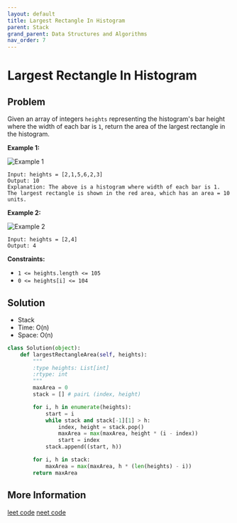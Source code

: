 ```yaml
---
layout: default
title: Largest Rectangle In Histogram
parent: Stack
grand_parent: Data Structures and Algorithms
nav_order: 7
---
```


# Largest Rectangle In Histogram

## Problem

Given an array of integers `heights` representing the histogram's bar height where the width of each bar is `1`, return the area of the largest rectangle in the histogram.

**Example 1:**

![Example 1](https://assets.leetcode.com/uploads/2021/01/04/histogram.jpg)

```
Input: heights = [2,1,5,6,2,3]
Output: 10
Explanation: The above is a histogram where width of each bar is 1.
The largest rectangle is shown in the red area, which has an area = 10 units.
```

**Example 2:**

![Example 2](https://assets.leetcode.com/uploads/2021/01/04/histogram-1.jpg)

```
Input: heights = [2,4]
Output: 4
```

**Constraints:**

- `1 <= heights.length <= 105`
- `0 <= heights[i] <= 104`

## Solution

- Stack
- Time: O(n)
- Space: O(n)

```python
class Solution(object):
    def largestRectangleArea(self, heights):
        """
        :type heights: List[int]
        :rtype: int
        """
        maxArea = 0
        stack = [] # pairL (index, height)

        for i, h in enumerate(heights):
            start = i
            while stack and stack[-1][1] > h:
                index, height = stack.pop()
                maxArea = max(maxArea, height * (i - index))
                start = index
            stack.append((start, h))

        for i, h in stack:
            maxArea = max(maxArea, h * (len(heights) - i))
        return maxArea

```

## More Information

[leet code](https://leetcode.com/problems/largest-rectangle-in-histogram/) [neet code](https://youtu.be/zx5Sw9130L0?si=vnh2TXm1o4O6JjCn)
